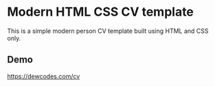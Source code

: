 # Modern HTML CSS CV template
This is a simple modern person CV template built using HTML and CSS only.

## Demo
https://dewcodes.com/cv